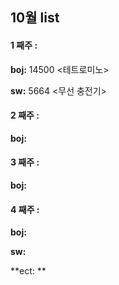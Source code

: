## 10월 list

#### **1 째주 :**
**boj:** 14500 <테트로미노>

**sw:** 5664 <무선 충전기>

#### **2 째주 :** 

**boj:**  

#### **3 째주 :**

**boj:**   


#### **4 째주 :** 
**boj:**  

**sw:** 

**ect: ** 



